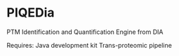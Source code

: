 # PIQEDia
PTM Identification and Quantification Engine from DIA

Requires:
Java development kit 
Trans-proteomic pipeline 

